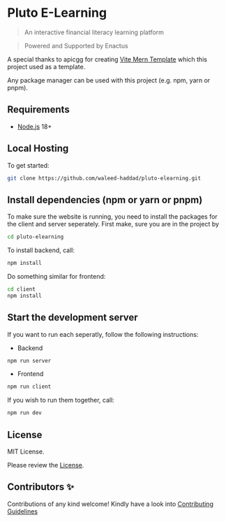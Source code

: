 # Pluto E-Learning

> An interactive financial literacy learning platform

> Powered and Supported by Enactus

A special thanks to apicgg for creating [Vite Mern Template](https://github.com/apicgg/vite-mern-template) which this project used as a template.

Any package manager can be used with this project (e.g. npm, yarn or pnpm).

## Requirements

- [Node.js](https://nodejs.org/en/) 18+

## Local Hosting

To get started:

```bash
git clone https://github.com/waleed-haddad/pluto-elearning.git
```

## Install dependencies (npm or yarn or pnpm)

To make sure the website is running, you need to install the packages for the client and server seperately. First make, sure you are in the project by 

```bash
cd pluto-elearning
```

To install backend, call: 

```bash
npm install
```

Do something similar for frontend:

```bash
cd client
npm install
```

## Start the development server

If you want to run each seperatly, follow the following instructions:

- Backend

```bash
npm run server
```

- Frontend

```bash
npm run client
```

If you wish to run them together, call:

```bash
npm run dev
```

## License

MIT License.

Please review the [License](https://github.com/apicgg/vite-mern-template/blob/main/LICENSE).

## Contributors ✨

Contributions of any kind welcome! Kindly have a look into [Contributing Guidelines](CONTRIBUTING.md)